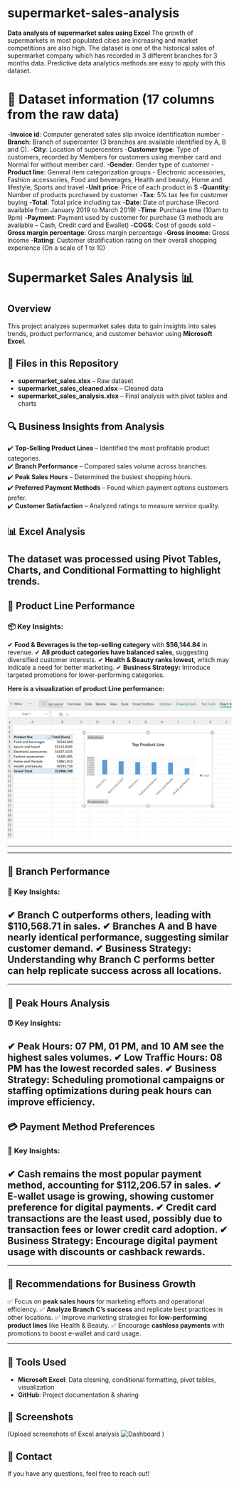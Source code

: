 # supermarket-sales-analysis
**Data analysis of supermarket sales using Excel**
The growth of supermarkets in most populated cities are increasing and market competitions are also high. The dataset is one of the historical sales of supermarket company which has recorded in 3 different branches for 3 months data. Predictive data analytics methods are easy to apply with this dataset.

# 📂 Dataset information (17 columns from the raw data)
-**Invoice id**: Computer generated sales slip invoice identification number
-**Branch**: Branch of supercenter (3 branches are available identified by A, B and C).
-**City**: Location of supercenters
-**Customer type**: Type of customers, recorded by Members for customers using member card and Normal for without member card.
-**Gender**: Gender type of customer
-**Product line**: General item categorization groups - Electronic accessories, Fashion accessories, Food and beverages, Health and beauty, Home and lifestyle, Sports and travel
-**Unit price**: Price of each product in $
-**Quantity**: Number of products purchased by customer
-**Tax**: 5% tax fee for customer buying
-**Total**: Total price including tax
-**Date**: Date of purchase (Record available from January 2019 to March 2019)
-**Time**: Purchase time (10am to 9pm)
-**Payment**: Payment used by customer for purchase (3 methods are available – Cash, Credit card and Ewallet)
-**COGS**: Cost of goods sold
-**Gross margin percentage**: Gross margin percentage
-**Gross income**: Gross income
-**Rating**: Customer stratification rating on their overall shopping experience (On a scale of 1 to 10)

# Supermarket Sales Analysis 📊  

## Overview  
This project analyzes supermarket sales data to gain insights into sales trends, product performance, and customer behavior using **Microsoft Excel**.

## 📂 Files in this Repository  
- **supermarket_sales.xlsx** – Raw dataset  
- **supermarket_sales_cleaned.xlsx** – Cleaned data  
- **supermarket_sales_analysis.xlsx** – Final analysis with pivot tables and charts  

## 🔍 Business Insights from Analysis  
✔️ **Top-Selling Product Lines** – Identified the most profitable product categories.  
✔️ **Branch Performance** – Compared sales volume across branches.  
✔️ **Peak Sales Hours** – Determined the busiest shopping hours.  
✔️ **Preferred Payment Methods** – Found which payment options customers prefer.  
✔️ **Customer Satisfaction** – Analyzed ratings to measure service quality.  

## 📊 Excel Analysis  
The dataset was processed using **Pivot Tables**, **Charts**, and **Conditional Formatting** to highlight trends. 
---
## 🎯 **Product Line Performance**
### 📦 **Key Insights:**
✔ **Food & Beverages is the top-selling category** with **$56,144.84** in revenue.
✔ **All product categories have balanced sales**, suggesting diversified customer interests.
✔ **Health & Beauty ranks lowest**, which may indicate a need for better marketing.
✔ **Business Strategy:** Introduce targeted promotions for lower-performing categories.

**Here is a visualization of product Line performance:**

![Best Selling Product Line](images/Best_Selling_ProductLine.jpg)


---
---
## 📍 **Branch Performance**
### 🏢 **Key Insights:**
✔ **Branch C outperforms others**, leading with **$110,568.71** in sales.
✔ **Branches A and B have nearly identical performance**, suggesting similar customer demand.
✔ **Business Strategy:** Understanding why Branch C performs better can help replicate success across all locations.
---
---
## 📅 **Peak Hours Analysis**
### ⏰ **Key Insights:**
✔ **Peak Hours:** 07 PM, 01 PM, and 10 AM see the highest sales volumes.
✔ **Low Traffic Hours:** 08 PM has the lowest recorded sales.
✔ **Business Strategy:** Scheduling promotional campaigns or staffing optimizations during peak hours can improve efficiency.
---
## 💳 **Payment Method Preferences**
### 🏦 **Key Insights:**
✔ **Cash remains the most popular payment method**, accounting for **$112,206.57** in sales.
✔ **E-wallet usage is growing**, showing customer preference for digital payments.
✔ **Credit card transactions are the least used**, possibly due to transaction fees or lower credit card adoption.
✔ **Business Strategy:** Encourage digital payment usage with discounts or cashback rewards.
---
---
## 📌 **Recommendations for Business Growth**
✅ Focus on **peak sales hours** for marketing efforts and operational efficiency.
✅ **Analyze Branch C’s success** and replicate best practices in other locations.
✅ Improve marketing strategies for **low-performing product lines** like Health & Beauty.
✅ Encourage **cashless payments** with promotions to boost e-wallet and card usage.

---
## 🚀 Tools Used  
- **Microsoft Excel**: Data cleaning, conditional formatting, pivot tables, visualization
- **GitHub**: Project documentation & sharing  

## 📸 Screenshots  
(Upload screenshots of Excel analysis ![Dashboard](https://github.com/user-attachments/assets/cc78efe3-ffb0-4339-89d4-287da284f225)
)  

## 📩 Contact  
If you have any questions, feel free to reach out!  
